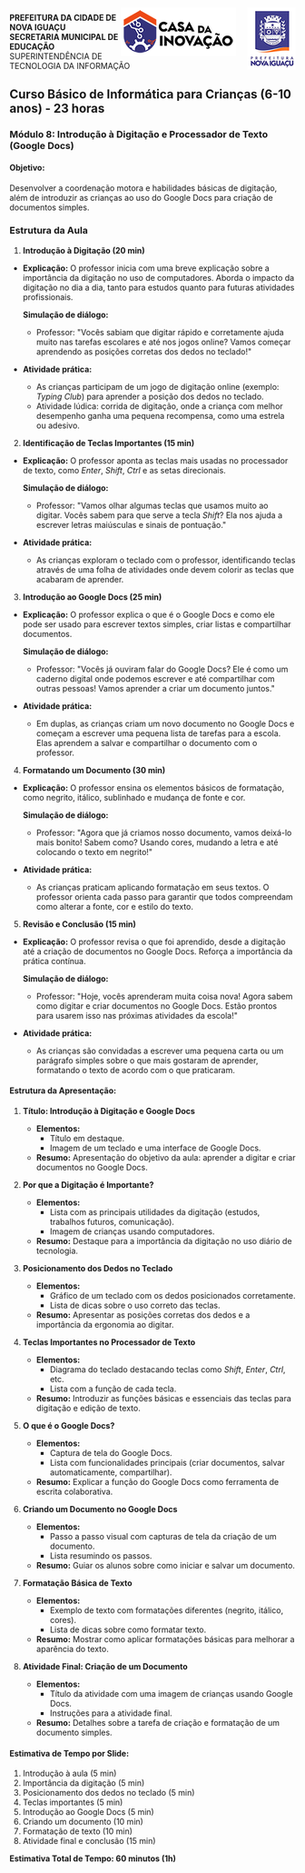 <img src="../Imagem/logopcni.png" align="right" style="margin-top:5px; " />
<img src="../Imagem/logoCasaInovacao.png" align="right" style="margin-top:5px;margin-right:20px" />

**PREFEITURA DA CIDADE DE NOVA IGUAÇU** <br>
**SECRETARIA MUNICIPAL DE EDUCAÇÃO** <br>
SUPERINTENDÊNCIA DE TECNOLOGIA DA INFORMAÇÃO <br>

## Curso Básico de Informática para Crianças (6-10 anos) - 23 horas

### Módulo 8: Introdução à Digitação e Processador de Texto (Google Docs)

#### Objetivo:
Desenvolver a coordenação motora e habilidades básicas de digitação, além de introduzir as crianças ao uso do Google Docs para criação de documentos simples.


### Estrutura da Aula

1. **Introdução à Digitação (20 min)**
- **Explicação:**
  O professor inicia com uma breve explicação sobre a importância da digitação no uso de computadores. Aborda o impacto da digitação no dia a dia, tanto para estudos quanto para futuras atividades profissionais.
  
  **Simulação de diálogo:**
  - Professor: "Vocês sabiam que digitar rápido e corretamente ajuda muito nas tarefas escolares e até nos jogos online? Vamos começar aprendendo as posições corretas dos dedos no teclado!"

- **Atividade prática:**
  - As crianças participam de um jogo de digitação online (exemplo: *Typing Club*) para aprender a posição dos dedos no teclado.
  - Atividade lúdica: corrida de digitação, onde a criança com melhor desempenho ganha uma pequena recompensa, como uma estrela ou adesivo.

2. **Identificação de Teclas Importantes (15 min)**
- **Explicação:**
  O professor aponta as teclas mais usadas no processador de texto, como *Enter*, *Shift*, *Ctrl* e as setas direcionais.

  **Simulação de diálogo:**
  - Professor: "Vamos olhar algumas teclas que usamos muito ao digitar. Vocês sabem para que serve a tecla *Shift*? Ela nos ajuda a escrever letras maiúsculas e sinais de pontuação."

- **Atividade prática:**
  - As crianças exploram o teclado com o professor, identificando teclas através de uma folha de atividades onde devem colorir as teclas que acabaram de aprender.

3. **Introdução ao Google Docs (25 min)**
- **Explicação:**
  O professor explica o que é o Google Docs e como ele pode ser usado para escrever textos simples, criar listas e compartilhar documentos.

  **Simulação de diálogo:**
  - Professor: "Vocês já ouviram falar do Google Docs? Ele é como um caderno digital onde podemos escrever e até compartilhar com outras pessoas! Vamos aprender a criar um documento juntos."

- **Atividade prática:**
  - Em duplas, as crianças criam um novo documento no Google Docs e começam a escrever uma pequena lista de tarefas para a escola. Elas aprendem a salvar e compartilhar o documento com o professor.

4. **Formatando um Documento (30 min)**
- **Explicação:**
  O professor ensina os elementos básicos de formatação, como negrito, itálico, sublinhado e mudança de fonte e cor.

  **Simulação de diálogo:**
  - Professor: "Agora que já criamos nosso documento, vamos deixá-lo mais bonito! Sabem como? Usando cores, mudando a letra e até colocando o texto em negrito!"

- **Atividade prática:**
  - As crianças praticam aplicando formatação em seus textos. O professor orienta cada passo para garantir que todos compreendam como alterar a fonte, cor e estilo do texto.

5. **Revisão e Conclusão (15 min)**
- **Explicação:**
  O professor revisa o que foi aprendido, desde a digitação até a criação de documentos no Google Docs. Reforça a importância da prática contínua.

  **Simulação de diálogo:**
  - Professor: "Hoje, vocês aprenderam muita coisa nova! Agora sabem como digitar e criar documentos no Google Docs. Estão prontos para usarem isso nas próximas atividades da escola!"

- **Atividade prática:**
  - As crianças são convidadas a escrever uma pequena carta ou um parágrafo simples sobre o que mais gostaram de aprender, formatando o texto de acordo com o que praticaram.


#### Estrutura da Apresentação:

1. **Título: Introdução à Digitação e Google Docs**
   - **Elementos:**
     - Título em destaque.
     - Imagem de um teclado e uma interface de Google Docs.
   - **Resumo:** Apresentação do objetivo da aula: aprender a digitar e criar documentos no Google Docs.

2. **Por que a Digitação é Importante?**
   - **Elementos:**
     - Lista com as principais utilidades da digitação (estudos, trabalhos futuros, comunicação).
     - Imagem de crianças usando computadores.
   - **Resumo:** Destaque para a importância da digitação no uso diário de tecnologia.

3. **Posicionamento dos Dedos no Teclado**
   - **Elementos:**
     - Gráfico de um teclado com os dedos posicionados corretamente.
     - Lista de dicas sobre o uso correto das teclas.
   - **Resumo:** Apresentar as posições corretas dos dedos e a importância da ergonomia ao digitar.

4. **Teclas Importantes no Processador de Texto**
   - **Elementos:**
     - Diagrama do teclado destacando teclas como *Shift*, *Enter*, *Ctrl*, etc.
     - Lista com a função de cada tecla.
   - **Resumo:** Introduzir as funções básicas e essenciais das teclas para digitação e edição de texto.

5. **O que é o Google Docs?**
   - **Elementos:**
     - Captura de tela do Google Docs.
     - Lista com funcionalidades principais (criar documentos, salvar automaticamente, compartilhar).
   - **Resumo:** Explicar a função do Google Docs como ferramenta de escrita colaborativa.

6. **Criando um Documento no Google Docs**
   - **Elementos:**
     - Passo a passo visual com capturas de tela da criação de um documento.
     - Lista resumindo os passos.
   - **Resumo:** Guiar os alunos sobre como iniciar e salvar um documento.

7. **Formatação Básica de Texto**
   - **Elementos:**
     - Exemplo de texto com formatações diferentes (negrito, itálico, cores).
     - Lista de dicas sobre como formatar texto.
   - **Resumo:** Mostrar como aplicar formatações básicas para melhorar a aparência do texto.

8. **Atividade Final: Criação de um Documento**
   - **Elementos:**
     - Título da atividade com uma imagem de crianças usando Google Docs.
     - Instruções para a atividade final.
   - **Resumo:** Detalhes sobre a tarefa de criação e formatação de um documento simples.


#### Estimativa de Tempo por Slide:

1. Introdução à aula (5 min)
2. Importância da digitação (5 min)
3. Posicionamento dos dedos no teclado (5 min)
4. Teclas importantes (5 min)
5. Introdução ao Google Docs (5 min)
6. Criando um documento (10 min)
7. Formatação de texto (10 min)
8. Atividade final e conclusão (15 min)

**Estimativa Total de Tempo: 60 minutos (1h)**

